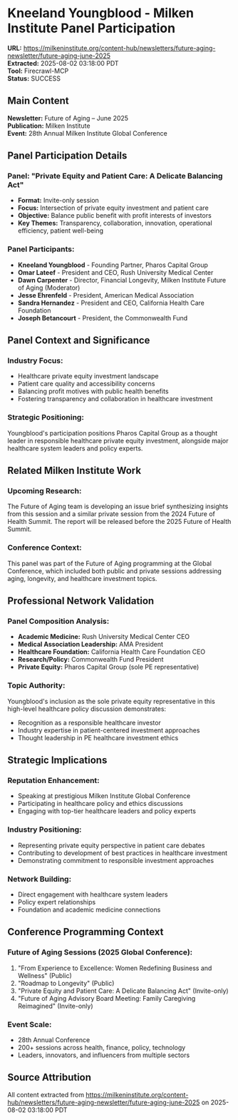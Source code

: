 # Kneeland Youngblood - Milken Institute Panel Participation
**URL:** https://milkeninstitute.org/content-hub/newsletters/future-aging-newsletter/future-aging-june-2025  
**Extracted:** 2025-08-02 03:18:00 PDT  
**Tool:** Firecrawl-MCP  
**Status:** SUCCESS  

## Main Content

**Newsletter:** Future of Aging – June 2025  
**Publication:** Milken Institute  
**Event:** 28th Annual Milken Institute Global Conference

## Panel Participation Details

### **Panel: "Private Equity and Patient Care: A Delicate Balancing Act"**
- **Format:** Invite-only session
- **Focus:** Intersection of private equity investment and patient care
- **Objective:** Balance public benefit with profit interests of investors
- **Key Themes:** Transparency, collaboration, innovation, operational efficiency, patient well-being

### **Panel Participants:**
- **Kneeland Youngblood** - Founding Partner, Pharos Capital Group
- **Omar Lateef** - President and CEO, Rush University Medical Center
- **Dawn Carpenter** - Director, Financial Longevity, Milken Institute Future of Aging (Moderator)
- **Jesse Ehrenfeld** - President, American Medical Association
- **Sandra Hernandez** - President and CEO, California Health Care Foundation
- **Joseph Betancourt** - President, the Commonwealth Fund

## Panel Context and Significance

### **Industry Focus:**
- Healthcare private equity investment landscape
- Patient care quality and accessibility concerns
- Balancing profit motives with public health benefits
- Fostering transparency and collaboration in healthcare investment

### **Strategic Positioning:**
Youngblood's participation positions Pharos Capital Group as a thought leader in responsible healthcare private equity investment, alongside major healthcare system leaders and policy experts.

## Related Milken Institute Work

### **Upcoming Research:**
The Future of Aging team is developing an issue brief synthesizing insights from this session and a similar private session from the 2024 Future of Health Summit. The report will be released before the 2025 Future of Health Summit.

### **Conference Context:**
This panel was part of the Future of Aging programming at the Global Conference, which included both public and private sessions addressing aging, longevity, and healthcare investment topics.

## Professional Network Validation

### **Panel Composition Analysis:**
- **Academic Medicine:** Rush University Medical Center CEO
- **Medical Association Leadership:** AMA President
- **Healthcare Foundation:** California Health Care Foundation CEO
- **Research/Policy:** Commonwealth Fund President
- **Private Equity:** Pharos Capital Group (sole PE representative)

### **Topic Authority:**
Youngblood's inclusion as the sole private equity representative in this high-level healthcare policy discussion demonstrates:
- Recognition as a responsible healthcare investor
- Industry expertise in patient-centered investment approaches
- Thought leadership in PE healthcare investment ethics

## Strategic Implications

### **Reputation Enhancement:**
- Speaking at prestigious Milken Institute Global Conference
- Participating in healthcare policy and ethics discussions
- Engaging with top-tier healthcare leaders and policy experts

### **Industry Positioning:**
- Representing private equity perspective in patient care debates
- Contributing to development of best practices in healthcare investment
- Demonstrating commitment to responsible investment approaches

### **Network Building:**
- Direct engagement with healthcare system leaders
- Policy expert relationships
- Foundation and academic medicine connections

## Conference Programming Context

### **Future of Aging Sessions (2025 Global Conference):**
1. "From Experience to Excellence: Women Redefining Business and Wellness" (Public)
2. "Roadmap to Longevity" (Public)
3. "Private Equity and Patient Care: A Delicate Balancing Act" (Invite-only)
4. "Future of Aging Advisory Board Meeting: Family Caregiving Reimagined" (Invite-only)

### **Event Scale:**
- 28th Annual Conference
- 200+ sessions across health, finance, policy, technology
- Leaders, innovators, and influencers from multiple sectors

## Source Attribution
All content extracted from https://milkeninstitute.org/content-hub/newsletters/future-aging-newsletter/future-aging-june-2025 on 2025-08-02 03:18:00 PDT